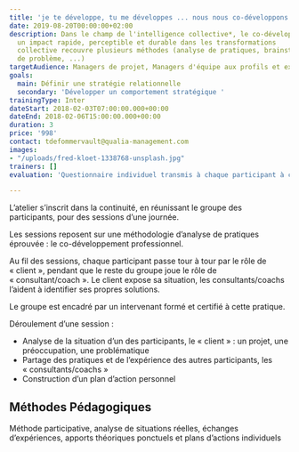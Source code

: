 ```yaml
---
title: 'je te développe, tu me développes ... nous nous co-développons ! '
date: 2019-08-20T00:00:00+02:00
description: Dans le champ de l'intelligence collective*, le co-développement permet
  un impact rapide, perceptible et durable dans les transformations    *L'intelligence
  collective recouvre plusieurs méthodes (analyse de pratiques, brainstorming, résolution
  de problème, ...)
targetAudience: Managers de projet, Managers d'équipe aux profils et expériences diversifiés
goals:
  main: Définir une stratégie relationnelle
  secondary: 'Développer un comportement stratégique '
trainingType: Inter
dateStart: 2018-02-03T07:00:00.000+00:00
dateEnd: 2018-02-06T15:00:00.000+00:00
duration: 3
price: '998'
contact: tdefommervault@qualia-management.com
images:
- "/uploads/fred-kloet-1338768-unsplash.jpg"
trainers: []
evaluation: 'Questionnaire individuel transmis à chaque participant à chaud et à froid. '

---
```

L’atelier s’inscrit dans la continuité, en réunissant le groupe des participants, pour des sessions d’une journée.

Les sessions reposent sur une méthodologie d’analyse de pratiques éprouvée : le co-développement professionnel.

Au fil des sessions, chaque participant passe tour à tour par le rôle de « client », pendant que le reste du groupe joue le rôle de « consultant/coach ». Le client expose sa situation, les consultants/coachs l’aident à identifier ses propres solutions.

Le groupe est encadré par un intervenant formé et certifié à cette pratique.

Déroulement d’une session :

* Analyse de la situation d’un des participants, le « client » : un projet, une préoccupation, une problématique
* Partage des pratiques et de l’expérience des autres participants, les « consultants/coachs »
* Construction d’un plan d’action personnel

## Méthodes Pédagogiques

Méthode participative, analyse de situations réelles, échanges d’expériences, apports théoriques ponctuels et plans d’actions individuels